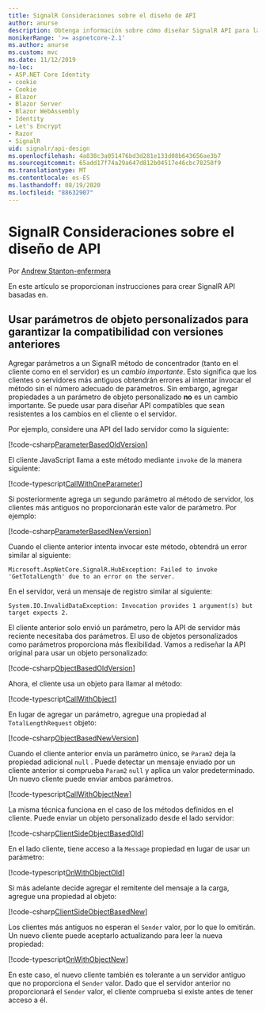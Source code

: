 ```yaml
---
title: SignalR Consideraciones sobre el diseño de API
author: anurse
description: Obtenga información sobre cómo diseñar SignalR API para la compatibilidad entre versiones de la aplicación.
monikerRange: '>= aspnetcore-2.1'
ms.author: anurse
ms.custom: mvc
ms.date: 11/12/2019
no-loc:
- ASP.NET Core Identity
- cookie
- Cookie
- Blazor
- Blazor Server
- Blazor WebAssembly
- Identity
- Let's Encrypt
- Razor
- SignalR
uid: signalr/api-design
ms.openlocfilehash: 4a838c3a051476bd3d281e133d08b643656ae3b7
ms.sourcegitcommit: 65add17f74a29a647d812b04517e46cbc78258f9
ms.translationtype: MT
ms.contentlocale: es-ES
ms.lasthandoff: 08/19/2020
ms.locfileid: "88632907"
---
```

# <a name="no-locsignalr-api-design-considerations"></a>SignalR Consideraciones sobre el diseño de API

Por [Andrew Stanton-enfermera](https://twitter.com/anurse)

En este artículo se proporcionan instrucciones para crear SignalR API basadas en.

## <a name="use-custom-object-parameters-to-ensure-backwards-compatibility"></a>Usar parámetros de objeto personalizados para garantizar la compatibilidad con versiones anteriores

Agregar parámetros a un SignalR método de concentrador (tanto en el cliente como en el servidor) es un *cambio importante*. Esto significa que los clientes o servidores más antiguos obtendrán errores al intentar invocar el método sin el número adecuado de parámetros. Sin embargo, agregar propiedades a un parámetro de objeto personalizado **no** es un cambio importante. Se puede usar para diseñar API compatibles que sean resistentes a los cambios en el cliente o el servidor.

Por ejemplo, considere una API del lado servidor como la siguiente:

[!code-csharp[ParameterBasedOldVersion](api-design/sample/Samples.cs?name=ParameterBasedOldVersion)]

El cliente JavaScript llama a este método mediante `invoke` de la manera siguiente:

[!code-typescript[CallWithOneParameter](api-design/sample/Samples.ts?name=CallWithOneParameter)]

Si posteriormente agrega un segundo parámetro al método de servidor, los clientes más antiguos no proporcionarán este valor de parámetro. Por ejemplo:

[!code-csharp[ParameterBasedNewVersion](api-design/sample/Samples.cs?name=ParameterBasedNewVersion)]

Cuando el cliente anterior intenta invocar este método, obtendrá un error similar al siguiente:

```
Microsoft.AspNetCore.SignalR.HubException: Failed to invoke 'GetTotalLength' due to an error on the server.
```

En el servidor, verá un mensaje de registro similar al siguiente:

```
System.IO.InvalidDataException: Invocation provides 1 argument(s) but target expects 2.
```

El cliente anterior solo envió un parámetro, pero la API de servidor más reciente necesitaba dos parámetros. El uso de objetos personalizados como parámetros proporciona más flexibilidad. Vamos a rediseñar la API original para usar un objeto personalizado:

[!code-csharp[ObjectBasedOldVersion](api-design/sample/Samples.cs?name=ObjectBasedOldVersion)]

Ahora, el cliente usa un objeto para llamar al método:

[!code-typescript[CallWithObject](api-design/sample/Samples.ts?name=CallWithObject)]

En lugar de agregar un parámetro, agregue una propiedad al `TotalLengthRequest` objeto:

[!code-csharp[ObjectBasedNewVersion](api-design/sample/Samples.cs?name=ObjectBasedNewVersion&highlight=4,9-13)]

Cuando el cliente anterior envía un parámetro único, se `Param2` deja la propiedad adicional `null` . Puede detectar un mensaje enviado por un cliente anterior si comprueba `Param2` `null` y aplica un valor predeterminado. Un nuevo cliente puede enviar ambos parámetros.

[!code-typescript[CallWithObjectNew](api-design/sample/Samples.ts?name=CallWithObjectNew)]

La misma técnica funciona en el caso de los métodos definidos en el cliente. Puede enviar un objeto personalizado desde el lado servidor:

[!code-csharp[ClientSideObjectBasedOld](api-design/sample/Samples.cs?name=ClientSideObjectBasedOld)]

En el lado cliente, tiene acceso a la `Message` propiedad en lugar de usar un parámetro:

[!code-typescript[OnWithObjectOld](api-design/sample/Samples.ts?name=OnWithObjectOld)]

Si más adelante decide agregar el remitente del mensaje a la carga, agregue una propiedad al objeto:

[!code-csharp[ClientSideObjectBasedNew](api-design/sample/Samples.cs?name=ClientSideObjectBasedNew&highlight=5)]

Los clientes más antiguos no esperan el `Sender` valor, por lo que lo omitirán. Un nuevo cliente puede aceptarlo actualizando para leer la nueva propiedad:

[!code-typescript[OnWithObjectNew](api-design/sample/Samples.ts?name=OnWithObjectNew&highlight=2-5)]

En este caso, el nuevo cliente también es tolerante a un servidor antiguo que no proporciona el `Sender` valor. Dado que el servidor anterior no proporcionará el `Sender` valor, el cliente comprueba si existe antes de tener acceso a él.
